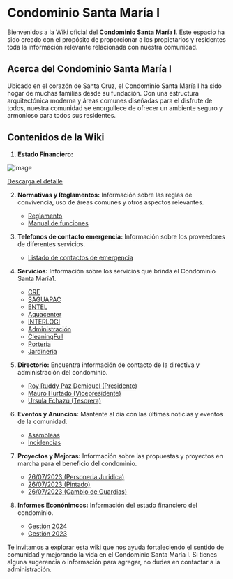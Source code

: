# Condominio Santa María I



Bienvenidos a la Wiki oficial del **Condominio Santa María I**. Este espacio ha sido creado con el propósito de proporcionar a los propietarios y residentes toda la información relevante relacionada con nuestra comunidad.


## Acerca del Condominio Santa María I

Ubicado en el corazón de Santa Cruz, el Condominio Santa María I ha sido hogar de muchas familias desde su fundación. Con una estructura arquitectónica moderna y áreas comunes diseñadas para el disfrute de todos, nuestra comunidad se enorgullece de ofrecer un ambiente seguro y armonioso para todos sus residentes.


## Contenidos de la Wiki

1. **Estado Financiero:** 

![image](https://github.com/user-attachments/assets/d773f3c0-6b77-42f3-9bd2-c68b7a4c32e3)

[Descarga el detalle](https://github.com/user-attachments/files/16663978/AccountMovementsDetail.xls)


2. **Normativas y Reglamentos:** Información sobre las reglas de convivencia, uso de áreas comunes y otros aspectos relevantes.
    - [Reglamento](https://github.com/Condominio-Santa-Maria/.github/wiki/Reglamento)
    - [Manual de funciones](https://github.com/Condominio-Santa-Maria/.github/wiki/ManualFunciones)


3. **Telefonos de contacto emergencia:** Información sobre los proveedores de diferentes servicios.
    - [Listado de contactos de emergencia](https://github.com/Condominio-Santa-Maria/.github/wiki/ContactosEmergencia)
     
4. **Servicios:** Información sobre los servicios que brinda el Condominio Santa María1. 
    - [CRE](https://github.com/Condominio-Santa-Maria/.github/wiki/CRE)
    - [SAGUAPAC](https://github.com/Condominio-Santa-Maria/.github/wiki/SAGUAPAC)
    - [ENTEL](https://github.com/Condominio-Santa-Maria/.github/wiki/ENTEL)
    - [Aquacenter](https://github.com/Condominio-Santa-Maria/.github/wiki/Aquacenter)
    - [INTERLOGI](https://github.com/Condominio-Santa-Maria/.github/wiki/INTERLOGI)
    - [Administración](https://github.com/Condominio-Santa-Maria/.github/wiki/Administracion)
    - [CleaningFull](https://github.com/Condominio-Santa-Maria/.github/wiki/CleaningFull)
    - [Portería](https://github.com/Condominio-Santa-Maria/.github/wiki/Portería)
    - [Jardinería](https://github.com/Condominio-Santa-Maria/.github/wiki/Jardinería)

5. **Directorio:** Encuentra información de contacto de la directiva y administración del condominio.
    - [Roy Ruddy Paz Demiquel (Presidente)](https://github.com/Condominio-Santa-Maria/.github/wiki/102)
    - [Mauro Hurtado (Vicepresidente)](https://github.com/Condominio-Santa-Maria/.github/wiki/Vicepresidente)
    - [Ursula Echazú (Tesorera)](https://github.com/Condominio-Santa-Maria/.github/wiki/Tesorero)

6. **Eventos y Anuncios:** Mantente al día con las últimas noticias y eventos de la comunidad.
    - [Asambleas](https://github.com/Condominio-Santa-Maria/.github/wiki/Asambleas)
    - [Incidencias](https://github.com/Condominio-Santa-Maria/.github/wiki/Incidencias)

7. **Proyectos y Mejoras:** Información sobre las propuestas y proyectos en marcha para el beneficio del condominio.
    - [26/07/2023 (Personeria Juridica)](https://github.com/Condominio-Santa-Maria/.github/wiki/PersoneriaJuridica)
    - [26/07/2023 (Pintado)](https://github.com/Condominio-Santa-Maria/.github/wiki/Pintado26072023)
    - [26/07/2023 (Cambio de Guardias)](https://github.com/Condominio-Santa-Maria/.github/wiki/CambioGuardias26072023)

8. **Informes Econónimcos:** Información del estado financiero del condominio.
    - [Gestión 2024](https://github.com/Condominio-Santa-Maria/.github/wiki/InformeEconómico2024)
    - [Gestión 2023](https://github.com/Condominio-Santa-Maria/.github/wiki/InformeEconómico2023)

Te invitamos a explorar esta wiki que nos ayuda fortaleciendo el sentido de comunidad y mejorando la vida en el Condominio Santa María I. Si tienes alguna sugerencia o información para agregar, no dudes en contactar a la administración.


